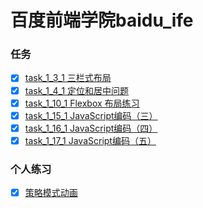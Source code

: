 # 百度前端学院baidu_ife
### 任务
 - [x] [task_1_3_1 三栏式布局](http://lsl233.me/public/views/task_1_3_1.html "task_1_3_1 三栏式布局")
 - [x] [task_1_4_1 定位和居中问题](http://lsl233.me/public/views/task_1_4_1.html "task_1_4_1 定位和居中问题")
 - [x] [task_1_10_1 Flexbox 布局练习](http://lsl233.me/public/views/task_1_10_1.html "task_1_10_1 Flexbox 布局练习")
 - [x] [task_1_15_1 JavaScript编码（三）](http://lsl233.me/public/views/task_1_15_1.html "task_1_15_1 JavaScript编码（三）")
 - [x] [task_1_16_1 JavaScript编码（四）](http://lsl233.me/public/views/task_1_16_1.html "task_1_16_1 JavaScript编码（四）")
 - [x] [task_1_17_1 JavaScript编码（五）](http://lsl233.me/public/views/task_1_17_1.html "task_1_17_1 JavaScript编码（五）")

### 个人练习
 - [x] [策略模式动画](http://lsl233.me/public/views/animate.html "策略模式动画")
